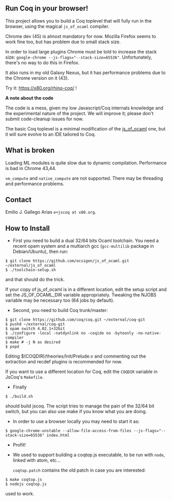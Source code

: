 Run Coq in your browser!
------------------------

This project allows you to build a Coq toplevel that will fully run in
the browser, using the magical `js_of_ocaml` compiler.

Chrome dev (45) is almost mandatory for now. Mozilla Firefox seems to work fine too, but has problem due to small stack size.

In order to load large plugins Chrome must be told to increase the
stack size: `google-chrome
--js-flags="--stack-size=65536"`. Unfortunately, there's no way to do
this in Firefox.

It also runs in my old Galaxy Nexus, but it has performance problems
due to the Chrome version on it (43).

Try it: <https://x80.org/rhino-coq/> !

**A note about the code**

The code is a mess, given my low Javascript/Coq internals knowledge
and the experimental nature of the project. We will improve it; please
don't submit code-cleanup issues for now.

The basic Coq toplevel is a minimal modification of the
[js\_of\_ocaml](http://ocsigen.org/js_of_ocaml/) one, but it will sure
evolve to an IDE tailored to Coq.

## What is broken ##

Loading ML modules is quite slow due to dynamic
compilation. Performance is bad in Chrome 43,44.

`vm_compute` and `native_compute` are not supported. There may be
threading and performance problems.

## Contact ##

Emilio J. Gallego Arias `e+jscoq at x80.org`.

## How to Install ##

* First you need to build a dual 32/64 bits Ocaml toolchain. You need a
  recent opam system and a multiarch gcc (`gcc-multilib` package in
  Debian/Ubuntu), then run:
````
$ git clone https://github.com/ocsigen/js_of_ocaml.git ~/external/js_of_ocaml
$ ./toolchain-setup.sh
````
  and that should do the trick.

  If your copy of js_of_ocaml is in a different location, edit the setup
  script and set the JS_OF_OCAML_DIR variable appropriately. Tweaking the NJOBS
  variable may be necessary too (64 jobs by default).
* Second, you need to build Coq trunk/master:
````
$ git clone https://github.com/coq/coq.git ~/external/coq-git
$ pushd ~/external/coq-git
$ opam switch 4.02.1+32bit
$ ./configure -local -natdynlink no -coqide no -byteonly -no-native-compiler
$ make # -j N as desired
$ popd
````
  Editing $(COQDIR)/theories/Init/Prelude.v and commenting out the
  extraction and recdef plugins is recommended for now.

  If you want to use a different location for Coq, edit the `COQDIR` variable in JsCoq's `Makefile`.
* Finally
````
$ ./build.sh
````
  should build jscoq. The script tries to manage the pain of the 32/64
  bit switch, but you can also use make if you know what you are doing.
* In order to use a browser locally you may need to start it as:
````
$ google-chrome-unstable --allow-file-access-from-files --js-flags="--stack-size=65536" index.html
````
* Profit!
* We used to support building a coqtop.js executable, to be run with
  `node`, linked with atom, etc...

  `coqtop.patch` contains the old patch in case you are interested:
````
$ make coqtop.js
$ nodejs coqtop.js
````
  used to work.
